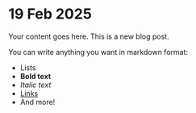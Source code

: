 # 19 Feb 2025

Your content goes here. This is a new blog post.

You can write anything you want in markdown format:

- Lists
- **Bold text**
- *Italic text*
- [Links](https://example.com)
- And more! 